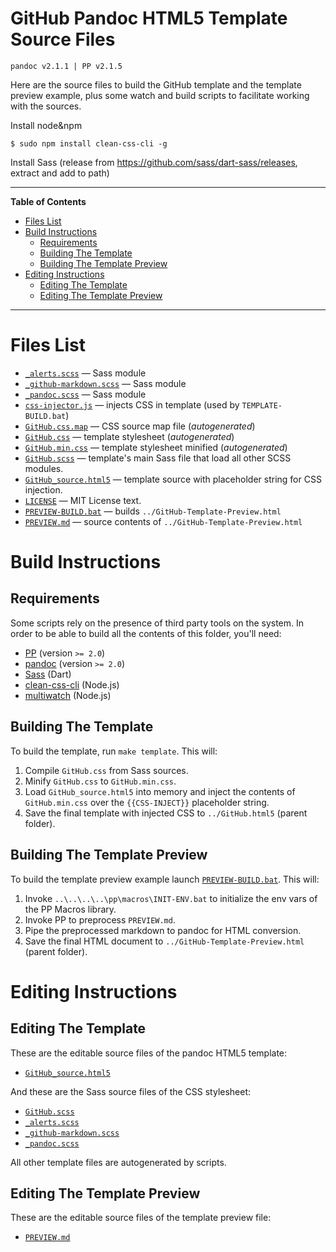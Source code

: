 # GitHub Pandoc HTML5 Template Source Files

    pandoc v2.1.1 | PP v2.1.5

Here are the source files to build the GitHub template and the template preview example, plus some watch and build scripts to facilitate working with the sources.

Install node&npm
```
$ sudo npm install clean-css-cli -g
```
Install Sass (release from https://github.com/sass/dart-sass/releases, extract and add to path)

-----

**Table of Contents**


<!-- MarkdownTOC autolink="true" bracket="round" autoanchor="false" lowercase="only_ascii" uri_encoding="true" levels="1,2,3,4" -->

- [Files List](#files-list)
- [Build Instructions](#build-instructions)
    - [Requirements](#requirements)
    - [Building The Template](#building-the-template)
    - [Building The Template Preview](#building-the-template-preview)
- [Editing Instructions](#editing-instructions)
    - [Editing The Template](#editing-the-template)
    - [Editing The Template Preview](#editing-the-template-preview)

<!-- /MarkdownTOC -->

-----


# Files List

- [`_alerts.scss`](./_alerts.scss) — Sass module
- [`_github-markdown.scss`](./_github-markdown.scss) — Sass module
- [`_pandoc.scss`](./_pandoc.scss) — Sass module
- [`css-injector.js`](./css-injector.js) — injects CSS in template (used by `TEMPLATE-BUILD.bat`)
- [`GitHub.css.map`](./GitHub.css.map) — CSS source map file (*autogenerated*)
- [`GitHub.css`](./GitHub.css) — template stylesheet (*autogenerated*)
- [`GitHub.min.css`](./GitHub.min.css) — template stylesheet minified (*autogenerated*)
- [`GitHub.scss`](./GitHub.scss) — template's main Sass file that load all other SCSS modules.
- [`GitHub_source.html5`](./GitHub_source.html5) — template source with placeholder string for CSS injection.
- [`LICENSE`](./LICENSE) — MIT License text.
- [`PREVIEW-BUILD.bat`](./PREVIEW-BUILD.bat) — builds `../GitHub-Template-Preview.html`
- [`PREVIEW.md`](./PREVIEW.md) — source contents of `../GitHub-Template-Preview.html`

# Build Instructions

## Requirements

Some scripts rely on the presence of third party tools on the system. In order to be able to build all the contents of this folder, you'll need:

- [PP](http://cdsoft.fr/pp/) (version `>= 2.0`)
- [pandoc](http://pandoc.org) (version `>= 2.0`)
- [Sass](http://sass-lang.com/) (Dart)
- [clean-css-cli](https://www.npmjs.com/package/clean-css-cli) (Node.js)
- [multiwatch](https://www.npmjs.com/package/multiwatch) (Node.js)

## Building The Template

To build the template, run `make template`. This will:

1. Compile `GitHub.css` from Sass sources.
2. Minify `GitHub.css` to `GitHub.min.css`.
3. Load `GitHub_source.html5` into memory and inject the contents of `GitHub.min.css` over the `{{CSS-INJECT}}` placeholder string.
4. Save the final template with injected CSS to `../GitHub.html5` (parent folder).

## Building The Template Preview

To build the template preview example launch [`PREVIEW-BUILD.bat`](./PREVIEW-BUILD.bat). This will:

1. Invoke `..\..\..\..\pp\macros\INIT-ENV.bat` to initialize the env vars of the PP Macros library.
2. Invoke PP to preprocess `PREVIEW.md`.
3. Pipe the preprocessed markdown to pandoc for HTML conversion.
4. Save the final HTML document to `../GitHub-Template-Preview.html` (parent folder).

# Editing Instructions

## Editing The Template

These are the editable source files of the pandoc HTML5 template:

- [`GitHub_source.html5`](./GitHub_source.html5)

And these are the Sass source files of the CSS stylesheet:

- [`GitHub.scss`](./GitHub.scss)
- [`_alerts.scss`](./_alerts.scss)
- [`_github-markdown.scss`](./_github-markdown.scss)
- [`_pandoc.scss`](./_pandoc.scss)

All other template files are autogenerated by scripts.

## Editing The Template Preview

These are the editable source files of the template preview file:

- [`PREVIEW.md`](./PREVIEW.md)

<!-- EOF -->
